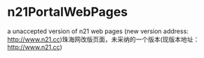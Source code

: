 # n21PortalWebPages
a unaccepted version of n21 web pages (new version address: http://www.n21.cc)珠海网改版页面，未采纳的一个版本(现版本地址：http://www.n21.cc)
